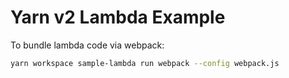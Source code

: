# Yarn v2 Lambda Example

To bundle lambda code via webpack:

```bash
yarn workspace sample-lambda run webpack --config webpack.js
```
